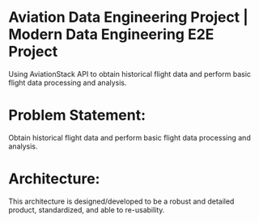 # Aviation Data Engineering Project | Modern Data Engineering E2E Project
Using AviationStack API to obtain historical flight data and perform basic flight data processing and analysis.

# Problem Statement:
Obtain historical flight data and perform basic flight data processing and analysis.

# Architecture:
This architecture is designed/developed to be a robust and detailed product, standardized, and able to re-usability.
